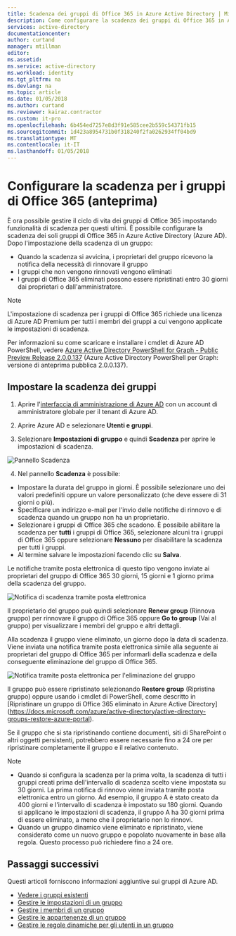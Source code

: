 ```yaml
---
title: Scadenza dei gruppi di Office 365 in Azure Active Directory | Microsoft Docs
description: Come configurare la scadenza dei gruppi di Office 365 in Azure Active Directory (anteprima)
services: active-directory
documentationcenter: 
author: curtand
manager: mtillman
editor: 
ms.assetid: 
ms.service: active-directory
ms.workload: identity
ms.tgt_pltfrm: na
ms.devlang: na
ms.topic: article
ms.date: 01/05/2018
ms.author: curtand
ms.reviewer: kairaz.contractor
ms.custom: it-pro
ms.openlocfilehash: 6b454ed7257e8d3f91e585cee2b559c54371fb15
ms.sourcegitcommit: 1d423a8954731b0f318240f2fa0262934ff04bd9
ms.translationtype: MT
ms.contentlocale: it-IT
ms.lasthandoff: 01/05/2018
---
```

# <a name="configure-expiration-for-office-365-groups-preview"></a>Configurare la scadenza per i gruppi di Office 365 (anteprima)

È ora possibile gestire il ciclo di vita dei gruppi di Office 365 impostando funzionalità di scadenza per questi ultimi. È possibile configurare la scadenza dei soli gruppi di Office 365 in Azure Active Directory (Azure AD). Dopo l'impostazione della scadenza di un gruppo:
-   Quando la scadenza si avvicina, i proprietari del gruppo ricevono la notifica della necessità di rinnovare il gruppo
-   I gruppi che non vengono rinnovati vengono eliminati
-   I gruppi di Office 365 eliminati possono essere ripristinati entro 30 giorni dai proprietari o dall'amministratore.

> [!NOTE]
> L'impostazione di scadenza per i gruppi di Office 365 richiede una licenza di Azure AD Premium per tutti i membri dei gruppi a cui vengono applicate le impostazioni di scadenza.

Per informazioni su come scaricare e installare i cmdlet di Azure AD PowerShell, vedere [Azure Active Directory PowerShell for Graph - Public Preview Release 2.0.0.137](https://www.powershellgallery.com/packages/AzureADPreview/2.0.0.137) (Azure Active Directory PowerShell per Graph: versione di anteprima pubblica 2.0.0.137).

## <a name="set-group-expiration"></a>Impostare la scadenza dei gruppi

1. Aprire l'[interfaccia di amministrazione di Azure AD](https://aad.portal.azure.com) con un account di amministratore globale per il tenant di Azure AD.

2. Aprire Azure AD e selezionare **Utenti e gruppi**.

3. Selezionare **Impostazioni di gruppo** e quindi **Scadenza** per aprire le impostazioni di scadenza.
  
  ![Pannello Scadenza](./media/active-directory-groups-lifecycle-azure-portal/expiration-settings.png)

4. Nel pannello **Scadenza** è possibile:

  * Impostare la durata del gruppo in giorni. È possibile selezionare uno dei valori predefiniti oppure un valore personalizzato (che deve essere di 31 giorni o più). 
  * Specificare un indirizzo e-mail per l'invio delle notifiche di rinnovo e di scadenza quando un gruppo non ha un proprietario. 
  * Selezionare i gruppi di Office 365 che scadono. È possibile abilitare la scadenza per **tutti** i gruppi di Office 365, selezionare alcuni tra i gruppi di Office 365 oppure selezionare **Nessuno** per disabilitare la scadenza per tutti i gruppi.
  * Al termine salvare le impostazioni facendo clic su **Salva**.


Le notifiche tramite posta elettronica di questo tipo vengono inviate ai proprietari del gruppo di Office 365 30 giorni, 15 giorni e 1 giorno prima della scadenza del gruppo.

![Notifica di scadenza tramite posta elettronica](./media/active-directory-groups-lifecycle-azure-portal/expiration-notification.png)

Il proprietario del gruppo può quindi selezionare **Renew group** (Rinnova gruppo) per rinnovare il gruppo di Office 365 oppure **Go to group** (Vai al gruppo) per visualizzare i membri del gruppo e altri dettagli.

Alla scadenza il gruppo viene eliminato, un giorno dopo la data di scadenza. Viene inviata una notifica tramite posta elettronica simile alla seguente ai proprietari del gruppo di Office 365 per informarli della scadenza e della conseguente eliminazione del gruppo di Office 365.

![Notifica tramite posta elettronica per l'eliminazione del gruppo](./media/active-directory-groups-lifecycle-azure-portal/deletion-notification.png)

Il gruppo può essere ripristinato selezionando **Restore group** (Ripristina gruppo) oppure usando i cmdlet di PowerShell, come descritto in [Ripristinare un gruppo di Office 365 eliminato in Azure Active Directory] (https://docs.microsoft.com/azure/active-directory/active-directory-groups-restore-azure-portal).
    
Se il gruppo che si sta ripristinando contiene documenti, siti di SharePoint o altri oggetti persistenti, potrebbero essere necessarie fino a 24 ore per ripristinare completamente il gruppo e il relativo contenuto.

> [!NOTE]
> * Quando si configura la scadenza per la prima volta, la scadenza di tutti i gruppi creati prima dell'intervallo di scadenza scelto viene impostata su 30 giorni. La prima notifica di rinnovo viene inviata tramite posta elettronica entro un giorno. 
>   Ad esempio, il gruppo A è stato creato da 400 giorni e l'intervallo di scadenza è impostato su 180 giorni. Quando si applicano le impostazioni di scadenza, il gruppo A ha 30 giorni prima di essere eliminato, a meno che il proprietario non lo rinnovi.
> * Quando un gruppo dinamico viene eliminato e ripristinato, viene considerato come un nuovo gruppo e popolato nuovamente in base alla regola. Questo processo può richiedere fino a 24 ore.

## <a name="next-steps"></a>Passaggi successivi
Questi articoli forniscono informazioni aggiuntive sui gruppi di Azure AD.

* [Vedere i gruppi esistenti](active-directory-groups-view-azure-portal.md)
* [Gestire le impostazioni di un gruppo](active-directory-groups-settings-azure-portal.md)
* [Gestire i membri di un gruppo](active-directory-groups-members-azure-portal.md)
* [Gestire le appartenenze di un gruppo](active-directory-groups-membership-azure-portal.md)
* [Gestire le regole dinamiche per gli utenti in un gruppo](active-directory-groups-dynamic-membership-azure-portal.md)
